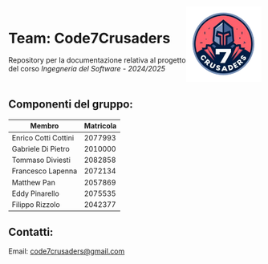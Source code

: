 <div style="">
<div style="display: grid; grid-template-columns: 1fr auto; align-items: center;">
    <div>
        <h1>Team: Code7Crusaders</h1>
        <p>Repository per la documentazione relativa al progetto del corso  
        <em>Ingegneria del Software - 2024/2025</em></p>
    </div>
    <div style="text-align: right;">
        <img src="./logo/7Crusaders_logo.png" alt="Gruppo 7Last Logo" width="150px" height="150px" />
    </div>
</div>

## Componenti del gruppo:

| Membro            | Matricola |
|-------------------|-----------|
| Enrico Cotti Cottini | 2077993   |
| Gabriele Di Pietro   | 2010000   |
| Tommaso Diviesti     | 2082858   |
| Francesco Lapenna    | 2072134   |
| Matthew Pan          | 2057869   |
| Eddy Pinarello       | 2075535   |
| Filippo Rizzolo      | 2042377   |

## Contatti:

Email: [code7crusaders@gmail.com](mailto:code7crusaders@gmail.com)<div style="text-align: right">
